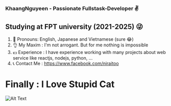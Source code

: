 

### KhaangNguyeen - Passionate Fullstask-Developer ✌


## Studying at FPT university (2021-2025) 😜


1. 👀 Pronouns: English, Japanese and Vietnamese (sure 😂)
2. 👌 My Maxim : I'm not arrogant. But for me nothing is impossible
3. 💵 Experience :  I have experience working with many projects about web service like reactjs, nodejs, python, ...
4. 📞 Contact Me : https://www.facebook.com/niraitoo 



# Finally : I Love Stupid Cat

![Alt Text](https://media.giphy.com/media/vFKqnCdLPNOKc/giphy.gif)
